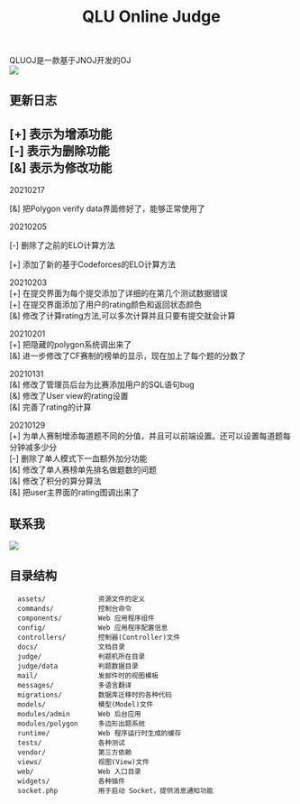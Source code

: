 <p align="center">
    <h1 align="center">QLU Online Judge</h1>
    <br>
</p>

QLUOJ是一款基于JNOJ开发的OJ   
![](docs/images/show.png)

更新日志  
----------  
[+] 表示为增添功能   
[-] 表示为删除功能   
[&] 表示为修改功能   
----------  
20210217

[&] 把Polygon verify data界面修好了，能够正常使用了  

20210205

[-] 删除了之前的ELO计算方法

[+] 添加了新的基于Codeforces的ELO计算方法

20210203  
[+] 在提交界面为每个提交添加了详细的在第几个测试数据错误  
[+] 在提交界面添加了用户的rating颜色和返回状态颜色  
[&] 修改了计算rating方法,可以多次计算并且只要有提交就会计算  

20210201  
[+] 把隐藏的polygon系统调出来了  
[&] 进一步修改了CF赛制的榜单的显示，现在加上了每个题的分数了  


20210131  
[&] 修改了管理员后台为比赛添加用户的SQL语句bug   
[&] 修改了User view的rating设置  
[&] 完善了rating的计算  

20210129  
[+] 为单人赛制增添每道题不同的分值，并且可以前端设置。还可以设置每道题每分钟减多少分  
[-] 删除了单人模式下一血额外加分功能  
[&] 修改了单人赛榜单先排名做题数的问题   
[&] 修改了积分的算分算法  
[&] 把user主界面的rating图调出来了  

联系我  
----------
![](docs/images/contact.png)


目录结构  
----------

      assets/             资源文件的定义
      commands/           控制台命令
      components/         Web 应用程序组件
      config/             Web 应用程序配置信息
      controllers/        控制器(Controller)文件
      docs/               文档目录
      judge/              判题机所在目录
      judge/data          判题数据目录
      mail/               发邮件时的视图模板
      messages/           多语言翻译
      migrations/         数据库迁移时的各种代码
      models/             模型(Model)文件
      modules/admin       Web 后台应用
      modules/polygon     多边形出题系统
      runtime/            Web 程序运行时生成的缓存
      tests/              各种测试
      vendor/             第三方依赖
      views/              视图(View)文件
      web/                Web 入口目录
      widgets/            各种插件
      socket.php          用于启动 Socket，提供消息通知功能
